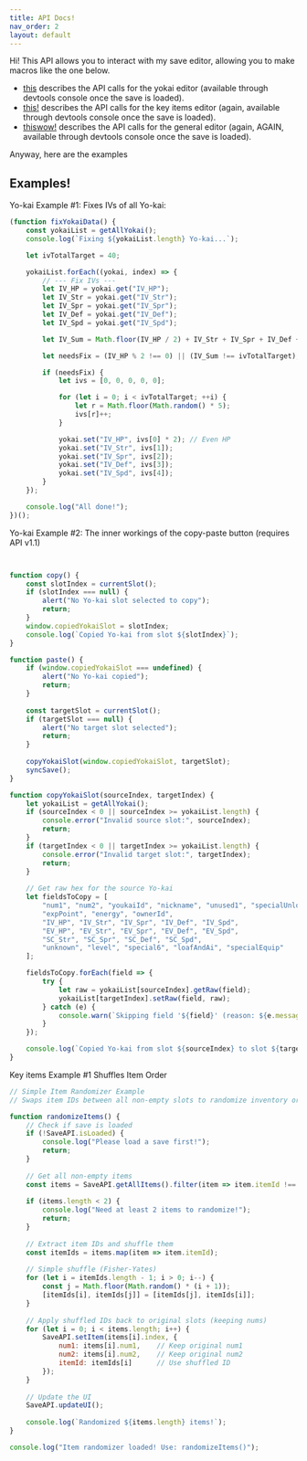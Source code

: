 ```yaml
---
title: API Docs!
nav_order: 2
layout: default
---
```


Hi! This API allows you to interact with my save editor, allowing you to make macros like the one below.
* [this]() describes the API calls for the yokai editor (available through devtools console once the save is loaded).
* [this!]() describes the API calls for the key items editor  (again, available through devtools console once the save is loaded).
* [thiswow!]() describes the API calls for the general editor  (again, AGAIN, available through devtools console once the save is loaded).

Anyway, here are the examples


## Examples!

Yo-kai Example #1: Fixes IVs of all Yo-kai:
```js
(function fixYokaiData() {
    const yokaiList = getAllYokai();
    console.log(`Fixing ${yokaiList.length} Yo-kai...`);

    let ivTotalTarget = 40;

    yokaiList.forEach((yokai, index) => {
        // --- Fix IVs ---
        let IV_HP = yokai.get("IV_HP");
        let IV_Str = yokai.get("IV_Str");
        let IV_Spr = yokai.get("IV_Spr");
        let IV_Def = yokai.get("IV_Def");
        let IV_Spd = yokai.get("IV_Spd");

        let IV_Sum = Math.floor(IV_HP / 2) + IV_Str + IV_Spr + IV_Def + IV_Spd;

        let needsFix = (IV_HP % 2 !== 0) || (IV_Sum !== ivTotalTarget);

        if (needsFix) {
            let ivs = [0, 0, 0, 0, 0];

            for (let i = 0; i < ivTotalTarget; ++i) {
                let r = Math.floor(Math.random() * 5);
                ivs[r]++;
            }

            yokai.set("IV_HP", ivs[0] * 2); // Even HP
            yokai.set("IV_Str", ivs[1]);
            yokai.set("IV_Spr", ivs[2]);
            yokai.set("IV_Def", ivs[3]);
            yokai.set("IV_Spd", ivs[4]);
        }
    });

    console.log("All done!");
})();
```

Yo-kai Example #2: The inner workings of the copy-paste button (requires API v1.1)
```js


function copy() {
    const slotIndex = currentSlot();
    if (slotIndex === null) {
        alert("No Yo-kai slot selected to copy");
        return;
    }
    window.copiedYokaiSlot = slotIndex;
    console.log(`Copied Yo-kai from slot ${slotIndex}`);
}

function paste() {
    if (window.copiedYokaiSlot === undefined) {
        alert("No Yo-kai copied");
        return;
    }
    
    const targetSlot = currentSlot();
    if (targetSlot === null) {
        alert("No target slot selected");
        return;
    }
    
    copyYokaiSlot(window.copiedYokaiSlot, targetSlot);
    syncSave();
}

function copyYokaiSlot(sourceIndex, targetIndex) {
    let yokaiList = getAllYokai();
    if (sourceIndex < 0 || sourceIndex >= yokaiList.length) {
        console.error("Invalid source slot:", sourceIndex);
        return;
    }
    if (targetIndex < 0 || targetIndex >= yokaiList.length) {
        console.error("Invalid target slot:", targetIndex);
        return;
    }
    
    // Get raw hex for the source Yo-kai
    let fieldsToCopy = [
        "num1", "num2", "youkaiId", "nickname", "unused1", "specialUnlock",
        "expPoint", "energy", "ownerId", 
        "IV_HP", "IV_Str", "IV_Spr", "IV_Def", "IV_Spd",
        "EV_HP", "EV_Str", "EV_Spr", "EV_Def", "EV_Spd",
        "SC_Str", "SC_Spr", "SC_Def", "SC_Spd",
        "unknown", "level", "special6", "loafAndAi", "specialEquip"
    ];

    fieldsToCopy.forEach(field => {
        try {
            let raw = yokaiList[sourceIndex].getRaw(field);
            yokaiList[targetIndex].setRaw(field, raw);
        } catch (e) {
            console.warn(`Skipping field '${field}' (reason: ${e.message})`);
        }
    });

    console.log(`Copied Yo-kai from slot ${sourceIndex} to slot ${targetIndex}`);
}
```

Key items Example #1 Shuffles Item Order
```js
// Simple Item Randomizer Example
// Swaps item IDs between all non-empty slots to randomize inventory order

function randomizeItems() {
    // Check if save is loaded
    if (!SaveAPI.isLoaded) {
        console.log("Please load a save first!");
        return;
    }
    
    // Get all non-empty items
    const items = SaveAPI.getAllItems().filter(item => item.itemId !== 0);
    
    if (items.length < 2) {
        console.log("Need at least 2 items to randomize!");
        return;
    }
    
    // Extract item IDs and shuffle them
    const itemIds = items.map(item => item.itemId);
    
    // Simple shuffle (Fisher-Yates)
    for (let i = itemIds.length - 1; i > 0; i--) {
        const j = Math.floor(Math.random() * (i + 1));
        [itemIds[i], itemIds[j]] = [itemIds[j], itemIds[i]];
    }
    
    // Apply shuffled IDs back to original slots (keeping nums)
    for (let i = 0; i < items.length; i++) {
        SaveAPI.setItem(items[i].index, {
            num1: items[i].num1,    // Keep original num1
            num2: items[i].num2,    // Keep original num2
            itemId: itemIds[i]      // Use shuffled ID
        });
    }
    
    // Update the UI
    SaveAPI.updateUI();
    
    console.log(`Randomized ${items.length} items!`);
}

console.log("Item randomizer loaded! Use: randomizeItems()");
```
